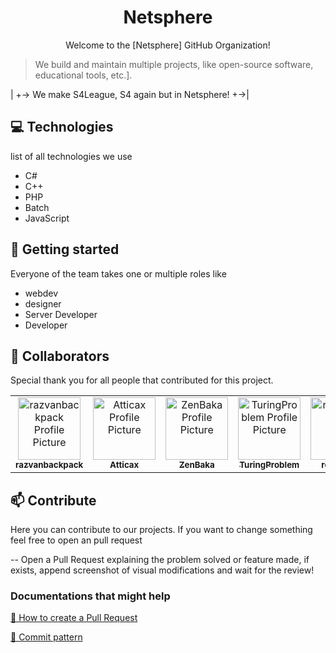 
<h1 align="center" style="font-weight: bold;">Netsphere</h1>


<p align="center">Welcome to the [Netsphere] GitHub Organization!



>We build and maintain multiple projects, like 
open-source software, educational tools, etc.].



|     +-> We make S4League, S4 again but in Netsphere!    +->|

</p>



<h2 id="technologies">💻 Technologies</h2>

list of all technologies we use
- C#
- C++
- PHP
- Batch
- JavaScript

<h2 id="started">🚀 Getting started</h2>

Everyone of the team takes one or multiple roles like 
 - webdev
- designer
- Server Developer
- Developer

<h2 id="colab">🤝 Collaborators</h2>

<p>Special thank you for all people that contributed for this project.</p>
<table>
<tr>

<td align="center">
<a href="https://github.com/razvanbackpack">
<img src="https://avatars.githubusercontent.com/u/21162617?v=4" width="100px;" alt="razvanbackpack Profile Picture"/><br>
<sub>
<b>razvanbackpack</b>
</sub>
</a>
</td>

<td align="center">
<a href="https://github.com/Atticax">
<img src="https://avatars.githubusercontent.com/u/44445929?v=4" width="100px;" alt="Atticax Profile Picture"/><br>
<sub>
<b>Atticax</b>
</sub>
</a>
</td>

<td align="center">
<a href="https://github.com/ZenBaka">
<img src="https://avatars.githubusercontent.com/u/85319327?v=4" width="100px;" alt="ZenBaka Profile Picture"/><br>
<sub>
<b>ZenBaka</b>
</sub>
</a>
</td>

<td align="center">
<a href="https://github.com/TuringProblem">
<img src="https://avatars.githubusercontent.com/u/122590935?v=4" width="100px;" alt="TuringProblem Profile Picture"/><br>
<sub>
<b>TuringProblem</b>
</sub>
</a>
</td>

<td align="center">
<a href="https://github.com/retro5475">
<img src="https://avatars.githubusercontent.com/u/149542610?v=4" width="100px;" alt="retro5475 Profile Picture"/><br>
<sub>
<b>retro5475</b>
</sub>
</a>
</td>

</tr>
</table>

<h2 id="contribute">📫 Contribute</h2>

Here you can contribute to our projects. 
If you want to change something feel free to open an pull request


-- Open a Pull Request explaining the problem solved or feature made, if exists, append screenshot of visual modifications and wait for the review!

<h3>Documentations that might help</h3>

[📝 How to create a Pull Request](https://www.atlassian.com/br/git/tutorials/making-a-pull-request)

[💾 Commit pattern](https://gist.github.com/joshbuchea/6f47e86d2510bce28f8e7f42ae84c716)
